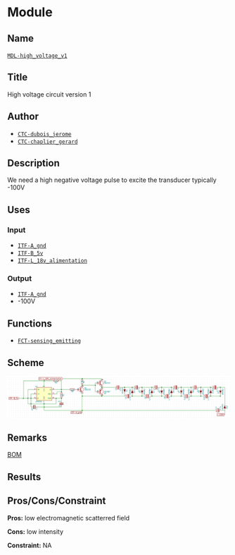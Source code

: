 # Module
<!---![](viewme.png)--->

## Name
[`MDL-high_voltage_v1`]()

## Title
High voltage circuit version 1

## Author
* [`CTC-dubois_jerome`]()
* [`CTC-chaplier_gerard`]()

## Description
We need a high negative voltage pulse to excite the transducer typically -100V

## Uses
### Input
* [`ITF-A_gnd`]()
* [`ITF-B_5v`]()
* [`ITF-L_18v_alimentation`]()

### Output
* [`ITF-A_gnd`]()
* -100V

## Functions
* [`FCT-sensing_emitting`]()

## Scheme
![](./images/scheme.png)

## Remarks
[BOM](./src/MDL-high_voltage_v1.csv)

## Results

## Pros/Cons/Constraint

**Pros:** low electromagnetic scatterred field

**Cons:** low intensity

**Constraint:** NA
